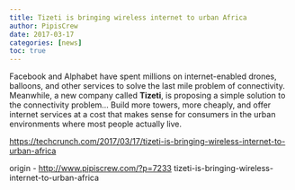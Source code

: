 ```yaml
---
title: Tizeti is bringing wireless internet to urban Africa
author: PipisCrew
date: 2017-03-17
categories: [news]
toc: true
---
```


Facebook and Alphabet have spent millions on internet-enabled drones, balloons, and other services to solve the last mile problem of connectivity. Meanwhile, a new company called **Tizeti**, is proposing a simple solution to the connectivity problem… Build more towers, more cheaply, and offer internet services at a cost that makes sense for consumers in the urban environments where most people actually live.

https://techcrunch.com/2017/03/17/tizeti-is-bringing-wireless-internet-to-urban-africa

origin - http://www.pipiscrew.com/?p=7233 tizeti-is-bringing-wireless-internet-to-urban-africa
